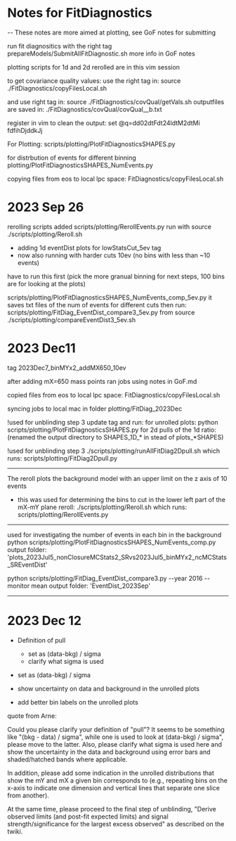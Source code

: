 # Notes for FitDiagnostics
-- These notes are more aimed at plotting, see GoF notes for submitting

run fit diagnositics with the right tag
prepareModels/SubmitAllFitDiagnostic.sh
more info in GoF notes

plotting scripts for 1d and 2d rerolled are in this vim session

to get covariance quality values:
use the right tag in:
source ./FitDiagnostics/copyFilesLocal.sh

and use right tag in:
source ./FitDiagnostics/covQual/getVals.sh
outputfiles are saved in:
./FitDiagnostics/covQual/covQual_<tag>_b.txt

register in vim to clean the output:
set @q=dd02dtFdt24ldtM2dtMi fdfihDjddkJj


For Plotting:
scripts/plotting/PlotFitDiagnosticsSHAPES.py

for distrbution of events for different binning
plotting/PlotFitDiagnosticsSHAPES_NumEvents.py

copying files from eos to local lpc space:
FitDiagnostics/copyFilesLocal.sh

# 2023 Sep 26

rerolling scripts added
scripts/plotting/RerollEvents.py
run with
source ./scripts/plotting/Reroll.sh

- adding 1d eventDist plots for lowStatsCut_5ev tag
- now also running with harder cuts 10ev (no bins with less than ~10 events)

have to run this first (pick the more granual binning for next steps, 100 bins are for looking at the plots)

scripts/plotting/PlotFitDiagnosticsSHAPES_NumEvents_comp_5ev.py
it saves txt files of the num of events for different cuts
then run:
scripts/plotting/FitDiag_EventDist_compare3_5ev.py
from
source ./scripts/plotting/compareEventDist3_5ev.sh


# 2023 Dec11

tag 2023Dec7_binMYx2_addMX650_10ev

after adding mX=650 mass points
ran jobs using notes in GoF.md

copied files from eos to local lpc space:
FitDiagnostics/copyFilesLocal.sh

syncing jobs to local mac in folder plotting/FitDiag_2023Dec

!used for unblinding step 3
update tag and run:
for unrolled plots:
python scripts/plotting/PlotFitDiagnosticsSHAPES.py
for 2d pulls of the 1d ratio:
(renamed the output directory to SHAPES_1D_* in stead of plots_*SHAPES)

!used for unblinding step 3
./scripts/plotting/runAllFitDiag2Dpull.sh
which runs:
scripts/plotting/FitDiag2Dpull.py

---
The reroll plots the background model with an upper limit on the z axis of 10 events
- this was used for determining the bins to cut in the lower left part of the mX-mY plane
reroll:
./scripts/plotting/Reroll.sh
which runs:
scripts/plotting/RerollEvents.py

---
used for investigating the number of events in each bin in the background
python scripts/plotting/PlotFitDiagnosticsSHAPES_NumEvents_comp.py
output folder: 'plots_2023Jul5_nonClosureMCStats2_SRvs2023Jul5_binMYx2_ncMCStats_SREventDist'

python scripts/plotting/FitDiag_EventDist_compare3.py --year 2016 --monitor mean
output folder: 'EventDist_2023Sep'

---



# 2023 Dec 12

- Definition of pull
    - set as (data-bkg) / sigma
    - clarify what sigma is used

- set as (data-bkg) / sigma
- show uncertainty on data and background in the unrolled plots
- add better bin labels on the unrolled plots

quote from Arne:

Could you please clarify your definition of "pull"?
It seems to be something like "(bkg - data) / sigma", while one is used to look at (data-bkg) / sigma", please move to the latter.
Also, please clarify what sigma is used here and
show the uncertainty in the data and background
    using error bars and shaded/hatched bands where applicable.

In addition, please
add some indication in the unrolled distributions that show the mY and mX a given bin corresponds to
(e.g., repeating bins on the x-axis to indicate one dimension and vertical lines that separate one slice from another).

At the same time, please proceed to the final step of unblinding,
"Derive observed limits (and post-fit expected limits) and signal strength/significance for the largest excess observed" as described on the twiki.


